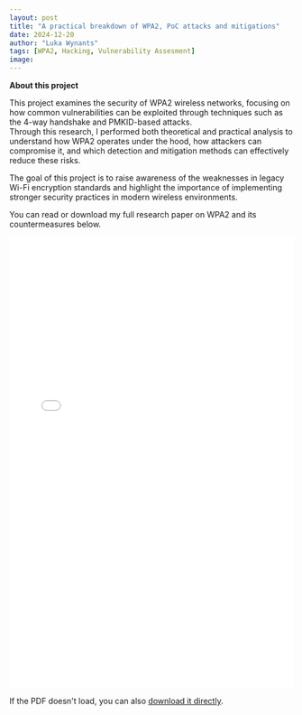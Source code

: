 ```yaml
---
layout: post
title: "A practical breakdown of WPA2, PoC attacks and mitigations"
date: 2024-12-20
author: "Luka Wynants"
tags: [WPA2, Hacking, Vulnerability Assesment]
image:
--- 
```


**About this project**  

This project examines the security of WPA2 wireless networks, focusing on how common vulnerabilities can be exploited through techniques such as the 4-way handshake and PMKID-based attacks.  
Through this research, I performed both theoretical and practical analysis to understand how WPA2 operates under the hood, how attackers can compromise it, and which detection and mitigation methods can effectively reduce these risks.  

The goal of this project is to raise awareness of the weaknesses in legacy Wi-Fi encryption standards and highlight the importance of implementing stronger security practices in modern wireless environments.  

You can read or download my full research paper on WPA2 and its countermeasures below.  

<iframe 
    src="{{ '/assets/HackingWPA2.pdf' | relative_url }}" 
    width="100%" 
    height="800px" 
    style="border:none;">
</iframe>


<p>
  If the PDF doesn't load, you can also <a href="{{ '/assets/HackingWPA2.pdf' | relative_url }}">download it directly</a>.
</p>